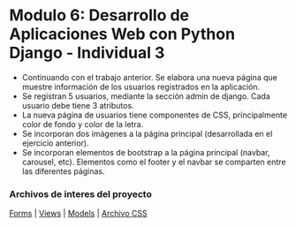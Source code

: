 # Modulo 6: Desarrollo de Aplicaciones Web con Python Django - Individual 3

- Continuando con el trabajo anterior. Se elabora una nueva página que muestre información de los usuarios registrados en la aplicación.
- Se registran 5 usuarios, mediante la sección admin de django. Cada usuario debe tiene 3 atributos.
- La nueva página de usuarios tiene componentes de CSS, principalmente color de fondo y color de la letra.
- Se incorporan dos imágenes a la página principal (desarrollada en el ejercicio anterior).
- Se incorporan elementos de bootstrap a la página principal (navbar, carousel, etc). Elementos como el
footer y el navbar se comparten entre las diferentes páginas. 

### Archivos de interes del proyecto

[Forms](usuarios/forms.py) | [Views](usuarios/views.py) | [Models](Clientes/models.py) | [Archivo CSS](Clientes/static/Clientes/style.css)